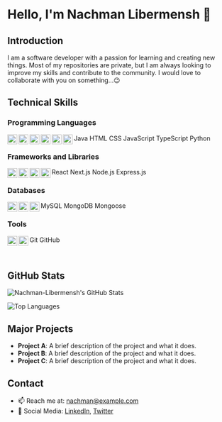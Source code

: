 # Hello, I'm Nachman Libermensh 👋

## Introduction
I am a software developer with a passion for learning and creating new things. Most of my repositories are private, but I am always looking to improve my skills and contribute to the community. I would love to collaborate with you on something...😉

## Technical Skills

### Programming Languages
<img width="22px" title="Java" align="left" src="https://raw.githubusercontent.com/rahulbanerjee26/githubAboutMeGenerator/main/icons/java.svg"> Java
<img width="22px" title="HTML" align="left" src="https://raw.githubusercontent.com/rahulbanerjee26/githubAboutMeGenerator/main/icons/html.svg"> HTML
<img width="22px" title="CSS" align="left" src="https://raw.githubusercontent.com/rahulbanerjee26/githubAboutMeGenerator/main/icons/css.svg"> CSS
<img width="22px" title="JavaScript" align="left" src="https://raw.githubusercontent.com/rahulbanerjee26/githubAboutMeGenerator/main/icons/javascript.svg"> JavaScript
<img width="22px" title="TypeScript" align="left" src="https://raw.githubusercontent.com/rahulbanerjee26/githubAboutMeGenerator/main/icons/typescript.svg"> TypeScript
<img width="22px" title="Python" align="left" src="https://raw.githubusercontent.com/rahulbanerjee26/githubAboutMeGenerator/main/icons/python.svg"> Python

### Frameworks and Libraries
<img width="22px" title="React" align="left" src="https://raw.githubusercontent.com/rahulbanerjee26/githubAboutMeGenerator/main/icons/reactjs.svg"> React
<img width="22px" title="Next.js" align="left" src="https://raw.githubusercontent.com/rahulbanerjee26/githubAboutMeGenerator/main/icons/nextjs.svg"> Next.js
<img width="22px" title="Node.js" align="left" src="https://raw.githubusercontent.com/rahulbanerjee26/githubAboutMeGenerator/main/icons/nodejs.svg"> Node.js
<img width="22px" title="Express.js" align="left" src="https://raw.githubusercontent.com/rahulbanerjee26/githubAboutMeGenerator/main/icons/express.svg"> Express.js

### Databases
<img width="22px" title="MySQL" align="left" src="https://raw.githubusercontent.com/rahulbanerjee26/githubAboutMeGenerator/main/icons/mysql.svg"> MySQL
<img width="22px" title="MongoDB" align="left" src="https://raw.githubusercontent.com/rahulbanerjee26/githubAboutMeGenerator/main/icons/mongodb.svg"> MongoDB
<img width="22px" title="Mongoose" align="left" src="https://mongoosejs.com/docs/images/mongoose5_62x30_transparent.png"> Mongoose

### Tools
<img width="22px" title="Git" align="left" src="https://raw.githubusercontent.com/rahulbanerjee26/githubAboutMeGenerator/main/icons/git.svg"> Git
<img width="22px" title="GitHub" align="left" src="https://raw.githubusercontent.com/rahulbanerjee26/githubAboutMeGenerator/main/icons/github.svg"> GitHub

<br clear="left"/>

## GitHub Stats
<p>
<picture>
  <source media="(prefers-color-scheme: dark)" srcset="https://github-readme-stats.vercel.app/api?username=Nachman-Libermensh&show_icons=true&theme=dark">
  <img alt="Nachman-Libermensh's GitHub Stats" src="https://github-readme-stats.vercel.app/api?username=Nachman-Libermensh&show_icons=true&theme=default">
</picture>
</p>

<p>
<picture>
  <source media="(prefers-color-scheme: dark)" srcset="https://github-readme-stats.vercel.app/api/top-langs/?username=Nachman-Libermensh&layout=compact&theme=dark">
  <img alt="Top Languages" src="https://github-readme-stats.vercel.app/api/top-langs/?username=Nachman-Libermensh&layout=compact&theme=default">
</picture>
</p>

## Major Projects
- **Project A**: A brief description of the project and what it does.
- **Project B**: A brief description of the project and what it does.
- **Project C**: A brief description of the project and what it does.

## Contact
- 📫 Reach me at: [nachman@example.com](mailto:nachman@example.com)
- 🔗 Social Media: [LinkedIn](https://www.linkedin.com), [Twitter](https://twitter.com)
